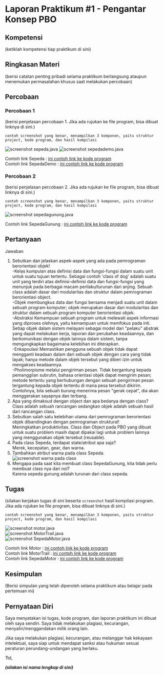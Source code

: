 # Laporan Praktikum #1 - Pengantar Konsep PBO

## Kompetensi

(ketiklah kompetensi tiap praktikum di sini)

## Ringkasan Materi

(berisi catatan penting pribadi selama praktikum berlangsung ataupun menemukan permasalahan khusus saat melakukan percobaan)

## Percobaan

### Percobaan 1

(berisi penjelasan percobaan 1. Jika ada rujukan ke file program, bisa dibuat linknya di sini.)

`contoh screenshot yang benar, menampilkan 3 komponen, yaitu struktur project, kode program, dan hasil kompilasi`

![screenshot sepeda.java](img/sepeda.png)
![screenshot sepedademo.java](img/sepedademo.png)

Contoh link Sepeda : [ini contoh link ke kode program](../../src/1_Pengantar_Konsep_PBO/Sepeda.java)<br>
Contoh link SepedaDemo : [ini contoh link ke kode program](../../src/1_Pengantar_Konsep_PBO/SepedaDemo.java)

### Percobaan 2

(berisi penjelasan percobaan 2. Jika ada rujukan ke file program, bisa dibuat linknya di sini.)

`contoh screenshot yang benar, menampilkan 3 komponen, yaitu struktur project, kode program, dan hasil kompilasi`

![screenshot sepedagunung.java](img/sepedagunung.png)

Contoh link SepedaGunung : [ini contoh link ke kode program](../../src/1_Pengantar_Konsep_PBO/SepedaGunung.java)

## Pertanyaan





Jawaban<br><p>
1.   Sebutkan dan jelaskan aspek-aspek yang ada pada pemrograman berorientasi objek!<br>
    -Kelas kumpulan atas definisi data dan fungsi-fungsi dalam suatu unit untuk suatu tujuan tertentu. Sebagai contoh 'class of dog'          adalah suatu unit yang terdiri atas definisi-definisi data dan fungsi-fungsi yang menunjuk pada berbagai macam perilaku/turunan          dari anjing. Sebuah class adalah dasar dari modularitas dan struktur dalam pemrograman berorientasi object.<br>
    -Objek membungkus data dan fungsi bersama menjadi suatu unit dalam sebuah program komputer; objek merupakan dasar dari modularitas        dan struktur dalam sebuah program komputer berorientasi objek.<br>
    -Abstraksi Kemampuan sebuah program untuk melewati aspek informasi yang diproses olehnya, yaitu kemampuan untuk memfokus pada inti.      Setiap objek dalam sistem melayani sebagai model dari "pelaku" abstrak yang dapat melakukan kerja, laporan dan perubahan                keadaannya, dan berkomunikasi dengan objek lainnya dalam sistem, tanpa mengungkapkan bagaimana kelebihan ini diterapkan.<br>
    -Enkapsulasi Memastikan pengguna sebuah objek tidak dapat mengganti keadaan dalam dari sebuah objek dengan cara yang tidak layak;        hanya metode dalam objek tersebut yang diberi izin untuk mengakses keadaannya.<br>
    -Pholimorpisme melalui pengiriman pesan. Tidak bergantung kepada pemanggilan subrutin, bahasa orientasi objek dapat mengirim pesan;      metode tertentu yang berhubungan dengan sebuah pengiriman pesan tergantung kepada objek tertentu di mana pesa tersebut dikirim.          Contohnya, bila sebuah burung menerima pesan "gerak cepat", dia akan menggerakan sayapnya dan terbang.<br>
2.  Apa yang dimaksud dengan object dan apa bedanya dengan class?<br>
    Class adalah sebuah rancangan sedangkan objek adalah sebuah hasil dari rancangan class.<br>
3.  Sebutkan salah satu kelebihan utama dari pemrograman berorientasi objek dibandingkan dengan pemrograman struktural!<br>
    Meningkatkan produktivitas. Class dan Object pada PBO yang dibuat untuk suatu problem masih dapat dipakai lagi untuk problem lainnya     yang menggunakan objek tersebut (reusable).<br>
4.  Pada class Sepeda, terdapat state/atribut apa saja?<br>
    Merek, kecepatan, gear, dan warna.<br>
5.  Tambahkan atribut warna pada class Sepeda.<br>
    ![screenshot warna pada class](img/warna.png)
6.  Mengapa pada saat kita membuat class SepedaGunung, kita tidak perlu membuat class nya dari nol?<br>
    Karena sepeda gunung adalah turunan dari class sepeda.</p>


## Tugas

(silakan kerjakan tugas di sini beserta `screenshot` hasil kompilasi program. Jika ada rujukan ke file program, bisa dibuat linknya di sini.)

`contoh screenshot yang benar, menampilkan 3 komponen, yaitu struktur project, kode program, dan hasil kompilasi`

![screenshot motor.java](img/motor.png)<br>
![screenshot MotorTrail.java](img/motortrail.png)<br>
![screenshot SepedaMotor.java](img/sepedamotor.png)

Contoh link Motor : [ini contoh link ke kode program](../../src/1_Pengantar_Konsep_PBO/Motor.java)<br>
Contoh link MotorTrail : [ini contoh link ke kode program](../../src/1_Pengantar_Konsep_PBO/MotorTrail.java)<br>
Contoh link SepedaMotor : [ini contoh link ke kode program](../../src/1_Pengantar_Konsep_PBO/SepedaMotor.java)



## Kesimpulan

(Berisi simpulan yang telah diperoleh selama praktikum atau belajar pada pertemuan ini)

## Pernyataan Diri

Saya menyatakan isi tugas, kode program, dan laporan praktikum ini dibuat oleh saya sendiri. Saya tidak melakukan plagiasi, kecurangan, menyalin/menggandakan milik orang lain.

Jika saya melakukan plagiasi, kecurangan, atau melanggar hak kekayaan intelektual, saya siap untuk mendapat sanksi atau hukuman sesuai peraturan perundang-undangan yang berlaku.

Ttd,

***(silakan isi nama lengkap di sini)***
